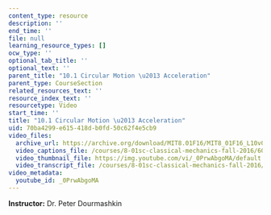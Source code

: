 ```yaml
---
content_type: resource
description: ''
end_time: ''
file: null
learning_resource_types: []
ocw_type: ''
optional_tab_title: ''
optional_text: ''
parent_title: "10.1 Circular Motion \u2013 Acceleration"
parent_type: CourseSection
related_resources_text: ''
resource_index_text: ''
resourcetype: Video
start_time: ''
title: "10.1 Circular Motion \u2013 Acceleration"
uid: 70ba4299-e615-418d-b0fd-50c62f4e5cb9
video_files:
  archive_url: https://archive.org/download/MIT8.01F16/MIT8_01F16_L10v01_360p.mp4
  video_captions_file: /courses/8-01sc-classical-mechanics-fall-2016/606ab3a0b9265977b4ada49cccc80ae4_0PrwAbgoMA.vtt
  video_thumbnail_file: https://img.youtube.com/vi/_0PrwAbgoMA/default.jpg
  video_transcript_file: /courses/8-01sc-classical-mechanics-fall-2016/0d45daac5bb25ee5cc7a94fccd6b9860_0PrwAbgoMA.pdf
video_metadata:
  youtube_id: _0PrwAbgoMA
---
```


**Instructor:** Dr. Peter Dourmashkin

